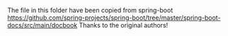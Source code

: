 The file in this folder have been copied from spring-boot
https://github.com/spring-projects/spring-boot/tree/master/spring-boot-docs/src/main/docbook
Thanks to the original authors!